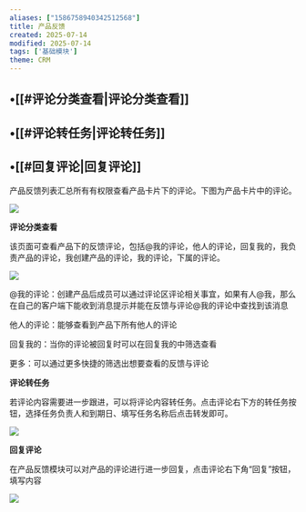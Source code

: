 ```yaml
---
aliases: ["1586758940342512568"]
title: 产品反馈
created: 2025-07-14
modified: 2025-07-14
tags: ['基础模块']
theme: CRM
---
```


## •[[#评论分类查看|评论分类查看]]

## •‍[[#评论转任务|评论转任务]]

## •[[#回复评论|回复评论]]

产品反馈列表汇总所有有权限查看产品卡片下的评论。下图为产品卡片中的评论。

![](4818c4db4fcc1e20d153fdb4b0c30baa.jpg)

**评论分类查看**

该页面可查看产品下的反馈评论，包括@我的评论，他人的评论，回复我的，我负责产品的评论，我创建产品的评论，我的评论，下属的评论。

![](bd49f13cb802d946d62f74efb00c3683.jpg)

@我的评论：创建产品后成员可以通过评论区评论相关事宜，如果有人@我，那么在自己的客户端下能收到消息提示并能在反馈与评论@我的评论中查找到该消息

他人的评论：能够查看到产品下所有他人的评论

回复我的：当你的评论被回复时可以在回复我的中筛选查看

更多：可以通过更多快捷的筛选出想要查看的反馈与评论

**评论转任务**

若评论内容需要进一步跟进，可以将评论内容转任务。点击评论右下方的转任务按钮，选择任务负责人和到期日、填写任务名称后点击转发即可。

![](60350334d3d042628b5fa3a51272e97a.jpg)

**回复评论**

在产品反馈模块可以对产品的评论进行进一步回复，点击评论右下角“回复”按钮，填写内容

![](055137aa39f17ed86fddf23ec6780a4f.jpg)